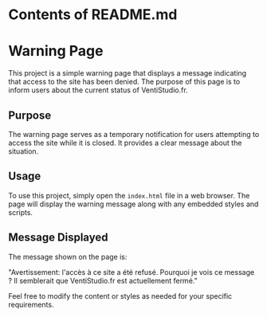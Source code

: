 # Contents of README.md
# Warning Page

This project is a simple warning page that displays a message indicating that access to the site has been denied. The purpose of this page is to inform users about the current status of VentiStudio.fr.

## Purpose

The warning page serves as a temporary notification for users attempting to access the site while it is closed. It provides a clear message about the situation.

## Usage

To use this project, simply open the `index.html` file in a web browser. The page will display the warning message along with any embedded styles and scripts.

## Message Displayed

The message shown on the page is:

"Avertissement: l'accès à ce site a été refusé. Pourquoi je vois ce message ? Il semblerait que VentiStudio.fr est actuellement fermé."

Feel free to modify the content or styles as needed for your specific requirements.